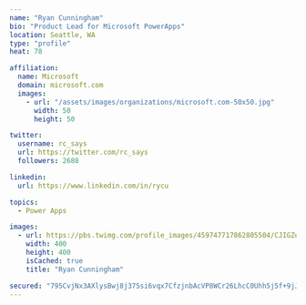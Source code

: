 ```yaml
---
name: "Ryan Cunningham"
bio: "Product Lead for Microsoft PowerApps"
location: Seattle, WA
type: "profile"
heat: 78

affiliation:
  name: Microsoft
  domain: microsoft.com
  images:
    - url: "/assets/images/organizations/microsoft.com-50x50.jpg"
      width: 50
      height: 50

twitter:
  username: rc_says
  url: https://twitter.com/rc_says
  followers: 2688

linkedin:
  url: https://www.linkedin.com/in/rycu

topics:
  - Power Apps

images:
  - url: https://pbs.twimg.com/profile_images/459747717862805504/CJIGZejd_400x400.png
    width: 400
    height: 400
    isCached: true
    title: "Ryan Cunningham"

secured: "795CvjNx3AXlysBwj8j375si6vqx7CfzjnbAcVP8WCr26LhcC0Uhh5j5f+9jJ8lgv4XTWQf0a1qnHBI0A+t+zZCw95FRLT+Ol0ffCToz2+nTzhIEMBmPCAZ+MW0Nkn0yqNq4KCpFgHN+qra4YOV93xVKlUCmIsKDi8o5M9n0yAMjq3yHcr8H6IHps5CjZPsDKXAewRLmaQVP4jMMccoEXQP1GLta4DdfiN55POY8ojvAnUT6GCHsVT2I1xuwQDGmHxTwc8T8cNlUSG0wlPosVJEPiwQXGaiQGKo6POOlkDCAfzKib82i1ORYgPSNGy3ZilY04rZPwL/LubjSjau5RvhD93nxNuvUYhjZVHvXrmJ+9HfzCNzT+xKLCNoq1vW0OLfP8iesvGYjt/j59WJGKbaQ6IIhfxMAAqraun5IiLE=;nokjB3Dxaw/5HXCZABCCwQ=="
---
```


